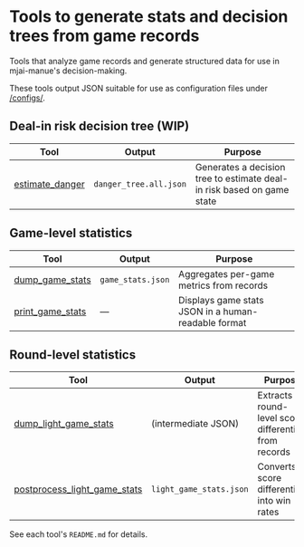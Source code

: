 # Tools to generate stats and decision trees from game records

Tools that analyze game records and generate structured data for use in mjai-manue's decision-making.

These tools output JSON suitable for use as configuration files under [/configs/](/configs/).

## Deal-in risk decision tree (WIP)

| Tool                                | Output                 | Purpose                                                                |
| ----------------------------------- | ---------------------- | ---------------------------------------------------------------------- |
| [estimate_danger](estimate_danger/) | `danger_tree.all.json` | Generates a decision tree to estimate deal-in risk based on game state |

## Game-level statistics

| Tool                                  | Output            | Purpose                                             |
| ------------------------------------- | ----------------- | --------------------------------------------------- |
| [dump_game_stats](dump_game_stats/)   | `game_stats.json` | Aggregates per-game metrics from records            |
| [print_game_stats](print_game_stats/) | —                 | Displays game stats JSON in a human-readable format |

## Round-level statistics

| Tool                                                          | Output                  | Purpose                                               |
| ------------------------------------------------------------- | ----------------------- | ----------------------------------------------------- |
| [dump_light_game_stats](dump_light_game_stats/)               | (intermediate JSON)     | Extracts round-level score differentials from records |
| [postprocess_light_game_stats](postprocess_light_game_stats/) | `light_game_stats.json` | Converts score differentials into win rates           |

See each tool's `README.md` for details.
